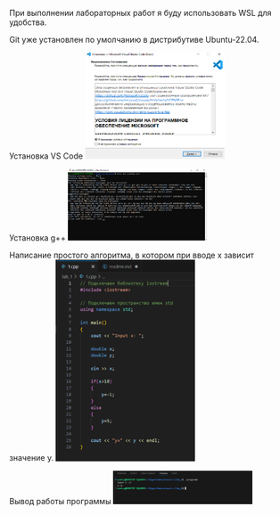 При выполнении лабораторных работ я буду использовать WSL для удобства.

Git уже установлен по умолчанию в дистрибутиве Ubuntu-22.04.

Установка VS Code
<img src="screenshots/vs_code.png" width="250">

Установка g++
<img src="screenshots/g++_install.png" width="250">

Написание простого алгоритма, в котором при вводе х зависит значение у.
<img src="screenshots/algo.png" width="250">

Вывод работы программы
<img src="screenshots/output.png" width="250">